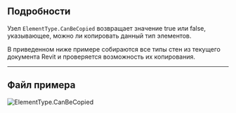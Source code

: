 ## Подробности
Узел `ElementType.CanBeCopied` возвращает значение true или false, указывающее, можно ли копировать данный тип элементов.

В приведенном ниже примере собираются все типы стен из текущего документа Revit и проверяется возможность их копирования.
___
## Файл примера

![ElementType.CanBeCopied](./Revit.Elements.ElementType.CanBeCopied_img.jpg)
